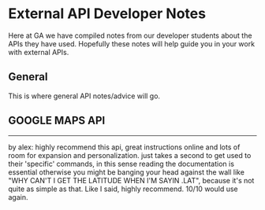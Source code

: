 # External API Developer Notes

Here at GA we have compiled notes from our developer students about the APIs they have used.  Hopefully these notes will help guide you in your work with external APIs.

## General

This is where general API notes/advice will go.

## GOOGLE MAPS API
-------------------
by alex:
highly recommend this api, great instructions online and lots of room for expansion and personalization. just takes a second to get used to their 'specific' commands, in this sense reading the documentation is essential otherwise you might be banging your head against the wall like "WHY CAN'T I GET THE LATITUDE WHEN I'M SAYIN .LAT", because it's not quite as simple as that. Like I said, highly recommend. 10/10 would use again.
